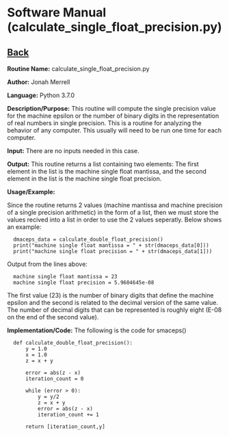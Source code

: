 # Software Manual (calculate_single_float_precision.py)

## [Back](softwaremanual.md)

**Routine Name:**           calculate_single_float_precision.py

**Author:** Jonah Merrell

**Language:** Python 3.7.0

**Description/Purpose:** This routine will compute the single precision value for the machine epsilon or the number of binary 
digits in the representation of real numbers in single precision. This is a routine for analyzing the behavior of any computer.
This usually will need to be run one time for each computer.

**Input:** There are no inputs needed in this case. 

**Output:** This routine returns a list containing two elements: The first element in the list is the machine single float
mantissa, and the second element in the list is the machine single float precision.

**Usage/Example:**

Since the routine returns 2 values (machine mantissa and machine precision of a single precision arithmetic) in the form of a list,
then we must store the values recived into a list in order to use the 2 values seperatly. Below shows an example:

      dmaceps_data = calculate_double_float_precision()
      print("machine single float mantissa = " + str(dmaceps_data[0]))
      print("machine single float precision = " + str(dmaceps_data[1]))

Output from the lines above:

      machine single float mantissa = 23
      machine single float precision = 5.9604645e-08

The first value (23) is the number of binary digits that define the machine epsilon and the second is related to the
decimal version of the same value. The number of decimal digits that can be represented is roughly eight (E-08 on the
end of the second value).

**Implementation/Code:** The following is the code for smaceps()


      def calculate_double_float_precision():
          y = 1.0
          x = 1.0
          z = x + y
      
          error = abs(z - x)
          iteration_count = 0
      
          while (error > 0):
              y = y/2
              z = x + y
              error = abs(z - x)
              iteration_count += 1
      
          return [iteration_count,y]
